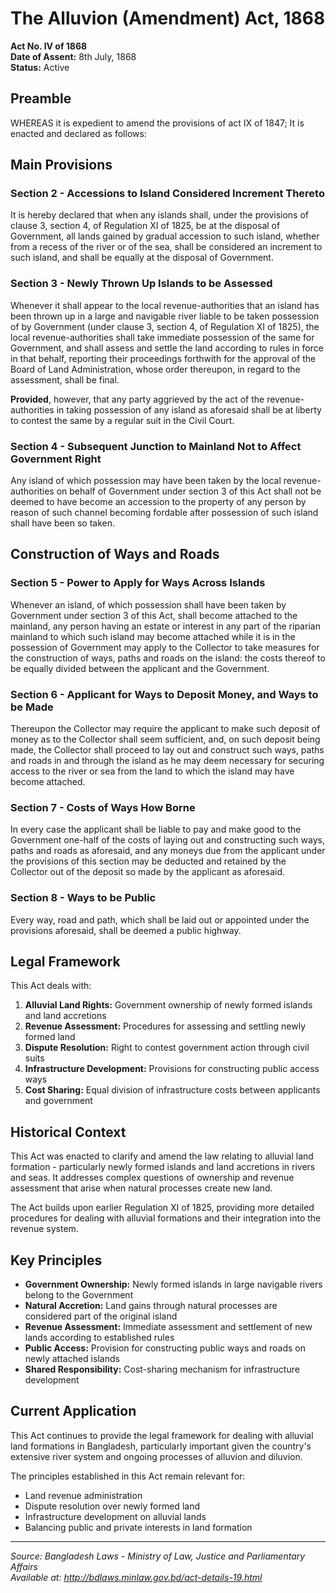 # The Alluvion (Amendment) Act, 1868

**Act No. IV of 1868**  
**Date of Assent:** 8th July, 1868  
**Status:** Active

## Preamble

WHEREAS it is expedient to amend the provisions of act IX of 1847; It is enacted and declared as follows:

## Main Provisions

### Section 2 - Accessions to Island Considered Increment Thereto
It is hereby declared that when any islands shall, under the provisions of clause 3, section 4, of Regulation XI of 1825, be at the disposal of Government, all lands gained by gradual accession to such island, whether from a recess of the river or of the sea, shall be considered an increment to such island, and shall be equally at the disposal of Government.

### Section 3 - Newly Thrown Up Islands to be Assessed
Whenever it shall appear to the local revenue-authorities that an island has been thrown up in a large and navigable river liable to be taken possession of by Government (under clause 3, section 4, of Regulation XI of 1825), the local revenue-authorities shall take immediate possession of the same for Government, and shall assess and settle the land according to rules in force in that behalf, reporting their proceedings forthwith for the approval of the Board of Land Administration, whose order thereupon, in regard to the assessment, shall be final.

**Provided**, however, that any party aggrieved by the act of the revenue-authorities in taking possession of any island as aforesaid shall be at liberty to contest the same by a regular suit in the Civil Court.

### Section 4 - Subsequent Junction to Mainland Not to Affect Government Right
Any island of which possession may have been taken by the local revenue-authorities on behalf of Government under section 3 of this Act shall not be deemed to have become an accession to the property of any person by reason of such channel becoming fordable after possession of such island shall have been so taken.

## Construction of Ways and Roads

### Section 5 - Power to Apply for Ways Across Islands
Whenever an island, of which possession shall have been taken by Government under section 3 of this Act, shall become attached to the mainland, any person having an estate or interest in any part of the riparian mainland to which such island may become attached while it is in the possession of Government may apply to the Collector to take measures for the construction of ways, paths and roads on the island: the costs thereof to be equally divided between the applicant and the Government.

### Section 6 - Applicant for Ways to Deposit Money, and Ways to be Made
Thereupon the Collector may require the applicant to make such deposit of money as to the Collector shall seem sufficient, and, on such deposit being made, the Collector shall proceed to lay out and construct such ways, paths and roads in and through the island as he may deem necessary for securing access to the river or sea from the land to which the island may have become attached.

### Section 7 - Costs of Ways How Borne
In every case the applicant shall be liable to pay and make good to the Government one-half of the costs of laying out and constructing such ways, paths and roads as aforesaid, and any moneys due from the applicant under the provisions of this section may be deducted and retained by the Collector out of the deposit so made by the applicant as aforesaid.

### Section 8 - Ways to be Public
Every way, road and path, which shall be laid out or appointed under the provisions aforesaid, shall be deemed a public highway.

## Legal Framework

This Act deals with:

1. **Alluvial Land Rights:** Government ownership of newly formed islands and land accretions
2. **Revenue Assessment:** Procedures for assessing and settling newly formed land
3. **Dispute Resolution:** Right to contest government action through civil suits
4. **Infrastructure Development:** Provisions for constructing public access ways
5. **Cost Sharing:** Equal division of infrastructure costs between applicants and government

## Historical Context

This Act was enacted to clarify and amend the law relating to alluvial land formation - particularly newly formed islands and land accretions in rivers and seas. It addresses complex questions of ownership and revenue assessment that arise when natural processes create new land.

The Act builds upon earlier Regulation XI of 1825, providing more detailed procedures for dealing with alluvial formations and their integration into the revenue system.

## Key Principles

- **Government Ownership:** Newly formed islands in large navigable rivers belong to the Government
- **Natural Accretion:** Land gains through natural processes are considered part of the original island
- **Revenue Assessment:** Immediate assessment and settlement of new lands according to established rules
- **Public Access:** Provision for constructing public ways and roads on newly attached islands
- **Shared Responsibility:** Cost-sharing mechanism for infrastructure development

## Current Application

This Act continues to provide the legal framework for dealing with alluvial land formations in Bangladesh, particularly important given the country's extensive river system and ongoing processes of alluvion and diluvion.

The principles established in this Act remain relevant for:
- Land revenue administration
- Dispute resolution over newly formed land
- Infrastructure development on alluvial lands
- Balancing public and private interests in land formation

---

*Source: Bangladesh Laws - Ministry of Law, Justice and Parliamentary Affairs*  
*Available at: http://bdlaws.minlaw.gov.bd/act-details-19.html*
